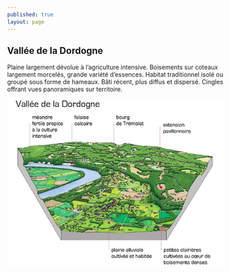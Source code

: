 ```yaml
---
published: true
layout: page
---
```


## Vallée de la Dordogne

Plaine largement dévolue à l’agriculture intensive. Boisements sur coteaux largement morcelés, grande variété d’essences. Habitat traditionnel isolé ou groupé sous forme de hameaux. Bâti récent, plus diffus et dispersé. Cingles offrant vues panoramiques sur territoire.

![20_ARCHITECTURE_BLOC4.jpg](/data/images/24/urbanisme/20_ARCHITECTURE_BLOC4.jpg)

